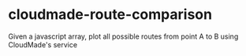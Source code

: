 cloudmade-route-comparison
==========================

Given a javascript array, plot all possible routes from point A to B using CloudMade's service
